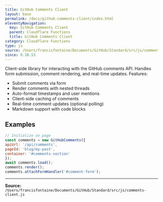 ```yaml
---
title: GitHub Comments Client
layout: base
permalink: /docs/github-comments-client/index.html
eleventyNavigation:
  key: GitHub Comments Client
  parent: Cloudflare Functions
  title: GitHub Comments Client
category: Cloudflare Functions
type: js
source: /Users/francisfontaine/Documents/GitHub/Standard/src/js/comments-client.js
since: 0.10.53
---
```


Client-side library for interacting with the GitHub comments API.
Handles form submission, comment rendering, and real-time updates.
Features:
- Submit comments via form
- Render comments with nested threads
- Auto-format timestamps and user mentions
- Client-side caching of comments
- Real-time comment updates (optional polling)
- Markdown support with code blocks

## Examples

```js
// Initialize on page
const comments = new GitHubComments({
apiUrl: '/api/comments',
pageId: 'blog/my-post',
container: '#comments-section'
});
await comments.load();
comments.render();
comments.attachFormHandler('#comment-form');
```


---

**Source:** `/Users/francisfontaine/Documents/GitHub/Standard/src/js/comments-client.js`
